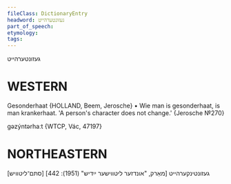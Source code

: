 ```yaml
---
fileClass: DictionaryEntry
headword: געזונטערהייט
part_of_speech: 
etymology: 
tags: 
---
```

געזונטערהייט

WESTERN
========

Gesonderhaat {HOLLAND, Beem, Jerosche}
	•	Wie man is gesonderhaat, is man krankerhaat. 'A person's character does not change.' {Jerosche №270}

gəzýntərhaːt {WTCP, Vác, 47197}

NORTHEASTERN
==============

[סתּם־ליטוויש] געזונטינקערהייט
[מאַרק, "אונדזער ליטווישער ייִדיש" (1951): 442]
